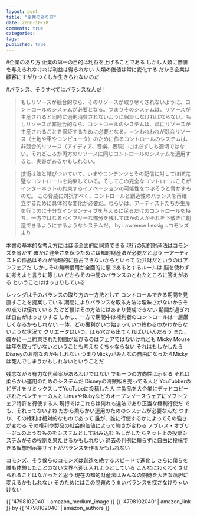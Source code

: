 ```yaml
---
layout: post
title: "企業のあり方"
date: 2006-10-28
comments: true
categories:
tags:
published: true
---
```


#企業のあり方
企業の第一の目的は利益を上げることである
しかし人類に価値を与えられなければ利益は得られない
人類の価値は常に変化する
だから企業は顧客にすがりつくしか生きられないのだ

#バランス、そうすべてはバランスなんだ！
> もしリソースが競合的なら、そのリソースが取り尽くされないように、コントロールのシステムが必要となる。つまりそのシステムは、リソースが生産されると同時に過剰消費されないように保証しなければならない。もしリソースが非競合的なら、コントロールのシステムは、単にリソースが生産されることを保証するために必要となる。＝＞われわれが競合リソース（土地や車やコンピュータ）のために作るコントロールのシステムは、非競合的リソース（アイディア、音楽、表現）には必ずしも適切ではない。それどころか両方のリソースに同じコントロールのシステムを適用すると、実害があるかもしれない。

> 技術は法と結びついていて、いまやコンテンツとその配信に対してほぼ完璧なコントロールを約束している。そしてこの完全なコントロールこそがインターネットの約束するイノベーションの可能性をつぶそうと脅かすものだ。
> この脅威に対抗すべく、コントロールと創造性のバランスを再確立するために具体的な変化が必要だ。ねらいは、アーティストたちが生産を行うのに十分なインセンティブを与えるに足るだけのコントロールを持ち、一方ではなるべくフリーな部分を残してほかの人がそれを下敷きに創造できるようにするようなシステムだ。
by Lawrence Lessig ~コモンズより

本書の基本的な考え方にはほぼ全面的に同意できる
現行の知的財産法はコモンズを脅かす
確かに健全さを保つためには知的財産法が必要だと思う
一アーティストの作品はそれが物理的に独占できないからといって
公共財だというのはアンフェアだ
しかしその無断借用が全面的に悪であるとするルールは
脳を使わずに考えよと言うに等しい
だからその中間のバランスのとれたところに答えがある
ということははっきりしている

レッシグはそのバランスの取り方の一方法として
コントロールできる期間を見直すことを提案している
期間によりバランスを取る方法は曖昧さがないからその点では優れている
だけど僕はその方法にはあまり賛成できない
期間が過ぎれば自由がはっきりする
しかし、一方で期間中は権利者のコントロールは一層厳しくなるかもしれない
一体、どの権利がいつ始まっていつ終わるのかわからないような状況で
クリエータはいつ、ほら穴から出てくればいいんだろう
また、確かに一旦約束された期間が延びるのはフェアではないけれども
Micky Mouseは年を取っていないということも考えなくちゃならない
それはもしかしたらDisneyのお陰なのかもしれない
つまりMickyがみんなの自由になったらMickyは死んでしまうかもしれないということだ

残念ながら有力な代替案があるわけではない
でも一つの方向性は示せる
それは柔らかい運用のためのシステムだ
Disneyの海賊版を売ってる人と
YouTubberのビデオをリミックスしてYouTubeに投稿した人
主製品を大企業にデッドコピーされたベンチャーの人と
LinuxやRubyなどのオープンソースウェアにソフトウェア特許を行使する人
現行ではこれらは何れも違法であり正当な権利行使だ
でも、それってないよね
だから柔らかい運用のためのシステムが必要なんだ
つまり、その権利は相対的なものであって
誰が、誰に行使するかによってその強さが変わる
その権利や製品の社会的価値によって強さが変わる
ノブレス・オブリージュのようなものをシステムとして組み込む
もしかしたらネット上の投票システムがその役割を果たせるかもしれない
過去の判例に頼らずに自由に投稿できる仮想例示集サイトがバランスを作るかもしれない

コモンズ、そう僕らのコモンズは創造を絶するスピードで進化し
さらに僕らを誰も体験したことのない世界へ迎え入れようとしている
こんなにわくわくさせられることはなかったと思う
現在の知的財産法はみんなの期待を大きな落胆に変えるかもしれない
そのためにはこの問題のうまいバランスを探さなけりゃいけない

{{ '4798102040' | amazon_medium_image }}
{{ '4798102040' | amazon_link }} by {{ '4798102040' | amazon_authors }}

